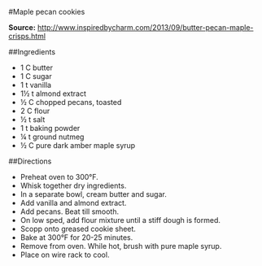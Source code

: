 #Maple pecan cookies

**Source:** http://www.inspiredbycharm.com/2013/09/butter-pecan-maple-crisps.html

##Ingredients
- 1 C butter
- 1 C sugar
- 1 t vanilla
- 1&frac12; t almond extract
- &frac12; C chopped pecans, toasted
- 2 C flour
- &frac12; t salt
- 1 t baking powder
- &frac14; t ground nutmeg
- &frac12; C pure dark amber maple syrup

##Directions
- Preheat oven to 300&deg;F.
- Whisk together dry ingredients.
- In a separate bowl, cream butter and sugar.
- Add vanilla and almond extract.
- Add pecans. Beat till smooth.
- On low sped, add flour mixture until a stiff dough is formed.
- Scopp onto greased cookie sheet.
- Bake at 300&deg;F for 20-25 minutes.
- Remove from oven. While hot, brush with pure maple syrup.
- Place on wire rack to cool.
